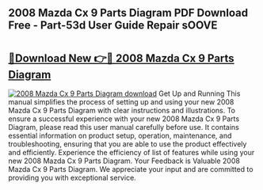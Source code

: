 ## 2008 Mazda Cx 9 Parts Diagram PDF Download Free - Part-53d User Guide Repair sOOVE

# <h2><a href="http://dfstbwd.blite.top/?on=2008+Mazda+Cx+9+Parts+Diagram">🔗Download New 👉🔴 2008 Mazda Cx 9 Parts Diagram</a></h2>

[![2008 Mazda Cx 9 Parts Diagram download](https://i.imgur.com/lujVjoI.png)](http://dfstbwd.blite.top/?on=2008+Mazda+Cx+9+Parts+Diagram)
Get Up and Running This manual simplifies the process of setting up and using your new 2008 Mazda Cx 9 Parts Diagram with clear instructions and illustrations. To ensure a successful experience with your new 2008 Mazda Cx 9 Parts Diagram, please read this user manual carefully before use. It contains essential information on product setup, operation, maintenance, and troubleshooting, ensuring that you are able to use the product effectively and efficiently. Experience the efficiency of list of features while using your new 2008 Mazda Cx 9 Parts Diagram. Your Feedback is Valuable 2008 Mazda Cx 9 Parts Diagram. We appreciate your input and are committed to providing you with exceptional service.

